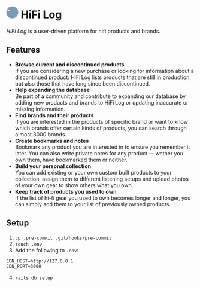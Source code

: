 # <svg xmlns="http://www.w3.org/2000/svg" viewBox="0 0 600 600" width="32" height="32"><path fill="#7a9bb8" d="M300 0C193.69 0 100.3 55.29 47.02 138.69l110.88 64.02a15.41 15.41 0 0 1 5.64 21.05l-2.27 3.93a15.41 15.41 0 0 1-21.05 5.64L29.77 169.56A298.84 298.84 0 0 0 0 300c0 165.69 134.31 300 300 300s300-134.31 300-300S465.69 0 300 0Z"/></svg> HiFi Log

_HiFi Log_ is a user-driven platform for hifi products and brands.

## Features

- **Browse current and discontinued products**<br>
  If you are considering a new purchase or looking for information about a discontinued product: HiFi Log lists products that are still in production, but also those that have long since been discontinued.
- **Help expanding the database**<br>
  Be part of a community and contribute to expanding our database by adding new products and brands to HiFi Log or updating inaccurate or missing information.
- **Find brands and their products**<br>
  If you are interested in the products of specific brand or want to know which brands offer certain kinds of products, you can search through almost 3000 brands.
- **Create bookmarks and notes**<br>
  Bookmark any product you are interested in to ensure you remember it later. You can also write private notes for any product — wether you own them, have bookmarked them or neither.
- **Build your personal collection**<br>
  You can add existing or your own custom built products to your collection, assign them to different listening setups and upload photos of your own gear to show others what you own.
- **Keep track of products you used to own**<br>
  If the list of hi-fi gear you used to own becomes longer and longer, you can simply add them to your list of previously owned products.

## Setup

1. `cp .pre-commit .git/hooks/pre-commit`
2. `touch .env`
3. Add the following to `.env`:

```
CDN_HOST=http://127.0.0.1
CDN_PORT=3000
```

4. `rails db:setup`
